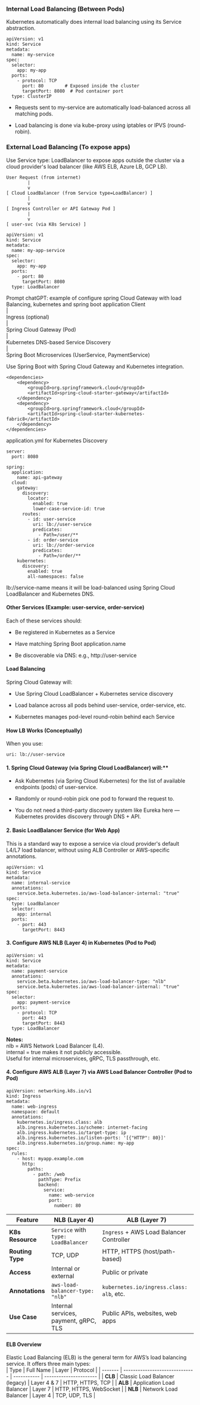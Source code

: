 ### Internal Load Balancing (Between Pods)
Kubernetes automatically does internal load balancing using its Service abstraction.  
```
apiVersion: v1
kind: Service
metadata:
  name: my-service
spec:
  selector:
    app: my-app
  ports:
    - protocol: TCP
      port: 80        # Exposed inside the cluster
      targetPort: 8080  # Pod container port
  type: ClusterIP
```
* Requests sent to my-service are automatically load-balanced across all matching pods.

* Load balancing is done via kube-proxy using iptables or IPVS (round-robin).

### External Load Balancing (To expose apps)  

Use Service type: LoadBalancer to expose apps outside the cluster via a cloud provider's load balancer (like AWS ELB, Azure LB, GCP LB).  

```
User Request (from internet)
        |
        v
[ Cloud LoadBalancer (from Service type=LoadBalancer) ]
        |
        v
[ Ingress Controller or API Gateway Pod ]
        |
        v
[ user-svc (via K8s Service) ]
```

```
apiVersion: v1
kind: Service
metadata:
  name: my-app-service
spec:
  selector:
    app: my-app
  ports:
    - port: 80
      targetPort: 8080
  type: LoadBalancer
```


Prompt chatGPT: example of configure spring Cloud Gateway with load Balancing, kubernetes and spring boot application
Client  
  |  
Ingress (optional)  
  |  
Spring Cloud Gateway (Pod)  
  |  
Kubernetes DNS-based Service Discovery  
  |  
Spring Boot Microservices (UserService, PaymentService)  

Use Spring Boot with Spring Cloud Gateway and Kubernetes integration.  
```
<dependencies>
    <dependency>
        <groupId>org.springframework.cloud</groupId>
        <artifactId>spring-cloud-starter-gateway</artifactId>
    </dependency>
    <dependency>
        <groupId>org.springframework.cloud</groupId>
        <artifactId>spring-cloud-starter-kubernetes-fabric8</artifactId>
    </dependency>
</dependencies>
```

application.yml for Kubernetes Discovery  
```
server:
  port: 8080

spring:
  application:
    name: api-gateway
  cloud:
    gateway:
      discovery:
        locator:
          enabled: true
          lower-case-service-id: true
      routes:
        - id: user-service
          uri: lb://user-service
          predicates:
            - Path=/user/**
        - id: order-service
          uri: lb://order-service
          predicates:
            - Path=/order/**
    kubernetes:
      discovery:
        enabled: true
        all-namespaces: false
```
lb://service-name means it will be load-balanced using Spring Cloud LoadBalancer and Kubernetes DNS.  


#### Other Services (Example: user-service, order-service)  

Each of these services should:

* Be registered in Kubernetes as a Service

* Have matching Spring Boot application.name

* Be discoverable via DNS: e.g., http://user-service

#### Load Balancing
Spring Cloud Gateway will:

* Use Spring Cloud LoadBalancer + Kubernetes service discovery

* Load balance across all pods behind user-service, order-service, etc.

* Kubernetes manages pod-level round-robin behind each Service

#### How LB Works (Conceptually)  
When you use:  
```
uri: lb://user-service
```
#### 1. Spring Cloud Gateway (via Spring Cloud LoadBalancer) will:**

* Ask Kubernetes (via Spring Cloud Kubernetes) for the list of available endpoints (pods) of user-service.

* Randomly or round-robin pick one pod to forward the request to.

* You do not need a third-party discovery system like Eureka here — Kubernetes provides discovery through DNS + API.

#### 2. Basic LoadBalancer Service (for Web App)
This is a standard way to expose a service via cloud provider's default L4/L7 load balancer, without using ALB Controller or AWS-specific annotations.
```
apiVersion: v1
kind: Service
metadata:
  name: internal-service
  annotations:
    service.beta.kubernetes.io/aws-load-balancer-internal: "true"
spec:
  type: LoadBalancer
  selector:
    app: internal
  ports:
    - port: 443
      targetPort: 8443
```

#### 3. Configure AWS NLB (Layer 4) in Kubernetes (Pod to Pod)  
```
apiVersion: v1
kind: Service
metadata:
  name: payment-service
  annotations:
    service.beta.kubernetes.io/aws-load-balancer-type: "nlb"
    service.beta.kubernetes.io/aws-load-balancer-internal: "true"
spec:
  selector:
    app: payment-service
  ports:
    - protocol: TCP
      port: 443
      targetPort: 8443
  type: LoadBalancer
```
**Notes:**  
nlb = AWS Network Load Balancer (L4).  
internal = true makes it not publicly accessible.  
Useful for internal microservices, gRPC, TLS passthrough, etc.  

#### 4. Configure AWS ALB (Layer 7) via AWS Load Balancer Controller (Pod to Pod)  
```
apiVersion: networking.k8s.io/v1
kind: Ingress
metadata:
  name: web-ingress
  namespace: default
  annotations:
    kubernetes.io/ingress.class: alb
    alb.ingress.kubernetes.io/scheme: internet-facing
    alb.ingress.kubernetes.io/target-type: ip
    alb.ingress.kubernetes.io/listen-ports: '[{"HTTP": 80}]'
    alb.ingress.kubernetes.io/group.name: my-app
spec:
  rules:
    - host: myapp.example.com
      http:
        paths:
          - path: /web
            pathType: Prefix
            backend:
              service:
                name: web-service
                port:
                  number: 80
```

| Feature          | NLB (Layer 4)                         | ALB (Layer 7)                            |
| ---------------- | ------------------------------------- | ---------------------------------------- |
| **K8s Resource** | `Service` with `type: LoadBalancer`   | `Ingress` + AWS Load Balancer Controller |
| **Routing Type** | TCP, UDP                              | HTTP, HTTPS (host/path-based)            |
| **Access**       | Internal or external                  | Public or private                        |
| **Annotations**  | `aws-load-balancer-type: "nlb"`       | `kubernetes.io/ingress.class: alb`, etc. |
| **Use Case**     | Internal services, payment, gRPC, TLS | Public APIs, websites, web apps          |

#### ELB Overview

Elastic Load Balancing (ELB) is the general term for AWS’s load balancing service. It offers three main types:  
| Type    | Full Name                      | Layer       | Protocol               |
| ------- | ------------------------------ | ----------- | ---------------------- |
| **CLB** | Classic Load Balancer (legacy) | Layer 4 & 7 | HTTP, HTTPS, TCP       |
| **ALB** | Application Load Balancer      | Layer 7     | HTTP, HTTPS, WebSocket |
| **NLB** | Network Load Balancer          | Layer 4     | TCP, UDP, TLS          |



